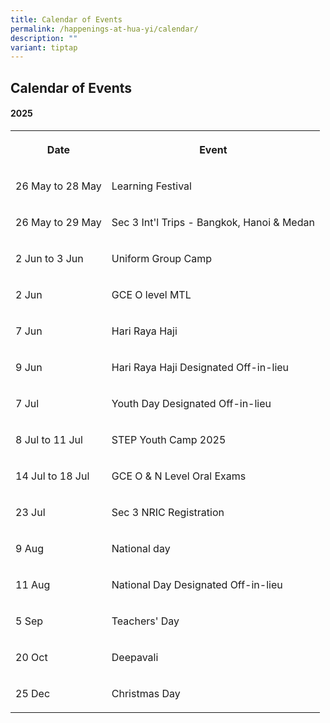 ```yaml
---
title: Calendar of Events
permalink: /happenings-at-hua-yi/calendar/
description: ""
variant: tiptap
---
```

<h2>Calendar of Events</h2>
<h4>2025</h4>
<table style="minWidth: 50px">
<colgroup>
<col>
<col>
</colgroup>
<tbody>
<tr>
<th rowspan="1" colspan="1">
<p>Date</p>
</th>
<th rowspan="1" colspan="1">
<p>Event</p>
</th>
</tr>
<tr>
<td rowspan="1" colspan="1">
<p>26 May to 28 May</p>
</td>
<td rowspan="1" colspan="1">
<p>Learning Festival</p>
</td>
</tr>
<tr>
<td rowspan="1" colspan="1">
<p>26 May to 29 May</p>
</td>
<td rowspan="1" colspan="1">
<p>Sec 3 Int'l Trips - Bangkok, Hanoi &amp; Medan</p>
</td>
</tr>
<tr>
<td rowspan="1" colspan="1">
<p>2 Jun to 3 Jun</p>
</td>
<td rowspan="1" colspan="1">
<p>Uniform Group Camp</p>
</td>
</tr>
<tr>
<td rowspan="1" colspan="1">
<p>2 Jun</p>
</td>
<td rowspan="1" colspan="1">
<p>GCE O level MTL</p>
</td>
</tr>
<tr>
<td rowspan="1" colspan="1">
<p>7 Jun</p>
</td>
<td rowspan="1" colspan="1">
<p>Hari Raya Haji</p>
</td>
</tr>
<tr>
<td rowspan="1" colspan="1">
<p>9 Jun</p>
</td>
<td rowspan="1" colspan="1">
<p>Hari Raya Haji Designated Off-in-lieu</p>
</td>
</tr>
<tr>
<td rowspan="1" colspan="1">
<p>7 Jul</p>
</td>
<td rowspan="1" colspan="1">
<p>Youth Day Designated Off-in-lieu</p>
</td>
</tr>
<tr>
<td rowspan="1" colspan="1">
<p>8 Jul to 11 Jul</p>
</td>
<td rowspan="1" colspan="1">
<p>STEP Youth Camp 2025</p>
</td>
</tr>
<tr>
<td rowspan="1" colspan="1">
<p>14 Jul to 18 Jul</p>
</td>
<td rowspan="1" colspan="1">
<p>GCE O &amp; N Level Oral Exams</p>
</td>
</tr>
<tr>
<td rowspan="1" colspan="1">
<p>23 Jul</p>
</td>
<td rowspan="1" colspan="1">
<p>Sec 3 NRIC Registration</p>
</td>
</tr>
<tr>
<td rowspan="1" colspan="1">
<p>9 Aug</p>
</td>
<td rowspan="1" colspan="1">
<p>National day</p>
</td>
</tr>
<tr>
<td rowspan="1" colspan="1">
<p>11 Aug</p>
</td>
<td rowspan="1" colspan="1">
<p>National Day Designated Off-in-lieu</p>
</td>
</tr>
<tr>
<td rowspan="1" colspan="1">
<p>5 Sep</p>
</td>
<td rowspan="1" colspan="1">
<p>Teachers' Day</p>
</td>
</tr>
<tr>
<td rowspan="1" colspan="1">
<p>20 Oct</p>
</td>
<td rowspan="1" colspan="1">
<p>Deepavali</p>
</td>
</tr>
<tr>
<td rowspan="1" colspan="1">
<p>25 Dec</p>
</td>
<td rowspan="1" colspan="1">
<p>Christmas Day</p>
</td>
</tr>
</tbody>
</table>
<p></p>
<p></p>